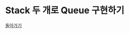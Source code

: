 # Stack 두 개로 Queue 구현하기

[돌아가기](https://github.com/BinSin/Interview_Question/tree/master/DataStructure)
